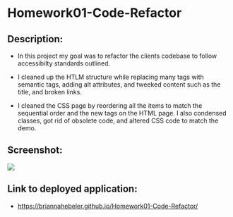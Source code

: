 # Homework01-Code-Refactor

## Description: ##

* In this project my goal was to refactor the clients codebase to follow accessibilty standards outlined. 

* I cleaned up the HTLM structure while replacing many tags with semantic tags, adding alt attributes, and tweeked content such as the title, and broken links. 

* I cleaned the CSS page by reordering all the items to match the sequential order and the new tags on the HTML page. I also condensed classes, got rid of obsolete code, and altered CSS code to match the demo.

## Screenshot: ##
![](assets/images/screencapture.png)

## Link to deployed application: ##
* https://briannahebeler.github.io/Homework01-Code-Refactor/